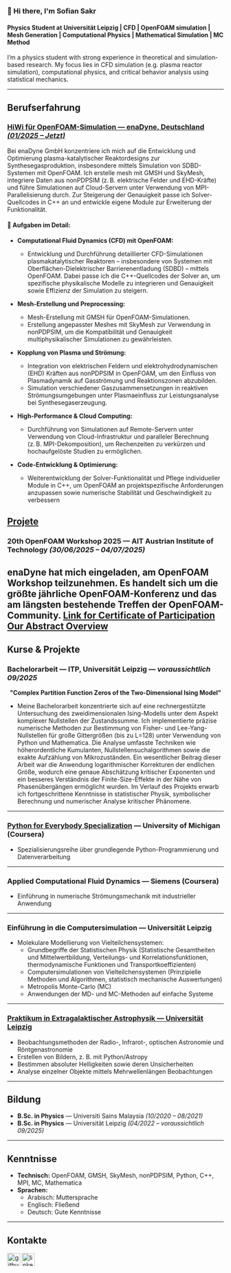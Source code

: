 ### 👋 Hi there, I'm Sofian Sakr  
#### Physics Student at Universität Leipzig | CFD | OpenFOAM simulation | Mesh Generation | Computational Physics | Mathematical Simulation | MC Method  



I’m a physics student with strong experience in theoretical and simulation-based research. My focus lies in CFD simulation (e.g. plasma reactor simulation), computational physics, and critical behavior analysis using statistical mechanics.

---

## Berufserfahrung

### [HiWi für OpenFOAM-Simulation — enaDyne, Deutschland *(01/2025 – Jetzt)*](https://github.com/sofiansakr/enaDyne/tree/main?tab=readme-ov-file)
Bei enaDyne GmbH konzentriere ich mich auf die Entwicklung und Optimierung plasma-katalytischer Reaktordesigns zur Synthesegasproduktion, insbesondere mittels Simulation von SDBD-Systemen mit OpenFOAM. Ich erstelle mesh mit GMSH und SkyMesh, integriere Daten aus nonPDPSIM (z. B. elektrische Felder und EHD-Kräfte) und führe Simulationen auf Cloud-Servern unter Verwendung von MPI-Parallelisierung durch. Zur Steigerung der Genauigkeit passe ich Solver-Quellcodes in C++ an und entwickle eigene Module zur Erweiterung der Funktionalität.

#### 🔧 Aufgaben im Detail:

- **Computational Fluid Dynamics (CFD) mit OpenFOAM:**  
  - Entwicklung und Durchführung detaillierter CFD-Simulationen plasmakatalytischer Reaktoren – insbesondere von Systemen mit Oberflächen-Dielektrischer Barrierenentladung (SDBD) – mittels OpenFOAM. Dabei passe ich die C++-Quellcodes der Solver an, um spezifische physikalische Modelle zu integrieren und Genauigkeit sowie Effizienz der Simulation zu steigern.

- **Mesh-Erstellung und Preprocessing:**  
  - Mesh-Erstellung mit GMSH für OpenFOAM-Simulationen.
  - Erstellung angepasster Meshes mit SkyMesh zur Verwendung in nonPDPSIM, um die Kompatibilität und Genauigkeit multiphysikalischer Simulationen zu gewährleisten.

- **Kopplung von Plasma und Strömung:**  
  - Integration von elektrischen Feldern und elektrohydrodynamischen (EHD) Kräften aus nonPDPSIM in OpenFOAM, um den Einfluss von Plasmadynamik auf Gasströmung und Reaktionszonen abzubilden.  
  - Simulation verschiedener Gaszusammensetzungen in reaktiven Strömungsumgebungen unter Plasmaeinfluss zur Leistungsanalyse bei Synthesegaserzeugung.  

- **High-Performance & Cloud Computing:**  
  - Durchführung von Simulationen auf Remote-Servern unter Verwendung von Cloud-Infrastruktur und paralleler Berechnung (z. B. MPI-Dekomposition), um Rechenzeiten zu verkürzen und hochaufgelöste Studien zu ermöglichen.

- **Code-Entwicklung & Optimierung:**  
  - Weiterentwicklung der Solver-Funktionalität und Pflege individueller Module in C++, um OpenFOAM an projektspezifische Anforderungen anzupassen sowie numerische Stabilität und Geschwindigkeit zu verbessern

[Projete](https://github.com/sofiansakr/enaDyne/tree/main?tab=readme-ov-file)
---

### 20th OpenFOAM Workshop 2025 — AIT Austrian Institute of Technology *(30/06/2025 – 04/07/2025)*  
enaDyne hat mich eingeladen, am OpenFOAM Workshop teilzunehmen. Es handelt sich um die größte jährliche OpenFOAM-Konferenz und das am längsten bestehende Treffen der OpenFOAM-Community.
[Link for Certificate of Participation](https://drive.google.com/file/d/18bAl4iTeSFQaC8BpOnjM_qgBQuX8VnXZ/view?usp=sharing)
[Our Abstract Overview](https://drive.google.com/file/d/1Jltv0nZM1MFDTq8CZqg7T7BTs2rMvEl-/view?usp=sharing)
---

## Kurse & Projekte

### Bachelorarbeit — ITP, Universität Leipzig — *voraussichtlich 09/2025*
<p align="center"><strong>"Complex Partition Function Zeros of the Two-Dimensional Ising Model"</strong></p>

- Meine Bachelorarbeit konzentrierte sich auf eine rechnergestützte Untersuchung des zweidimensionalen Ising-Modells unter dem Aspekt komplexer Nullstellen der Zustandssumme. Ich implementierte präzise numerische Methoden zur Bestimmung von Fisher- und Lee-Yang-Nullstellen für große Gittergrößen (bis zu L=128) unter Verwendung von Python und Mathematica. Die Analyse umfasste Techniken wie höherordentliche Kumulanten, Nullstellensuchalgorithmen sowie die exakte Aufzählung von Mikrozuständen. Ein wesentlicher Beitrag dieser Arbeit war die Anwendung logarithmischer Korrekturen der endlichen Größe, wodurch eine genaue Abschätzung kritischer Exponenten und ein besseres Verständnis der Finite-Size-Effekte in der Nähe von Phasenübergängen ermöglicht wurden. Im Verlauf des Projekts erwarb ich fortgeschrittene Kenntnisse in statistischer Physik, symbolischer Berechnung und numerischer Analyse kritischer Phänomene.

---

### [Python for Everybody Specialization](https://www.coursera.org/account/accomplishments/certificate/8KF2YPJ78WJP) — University of Michigan (Coursera)  
- Spezialisierungsreihe über grundlegende Python-Programmierung und Datenverarbeitung  

---

### Applied Computational Fluid Dynamics — Siemens (Coursera)  
- Einführung in numerische Strömungsmechanik mit industrieller Anwendung  

---

### Einführung in die Computersimulation — Universität Leipzig  
- Molekulare Modellierung von Vielteilchensystemen:
  - Grundbegriffe der Statistischen Physik (Statistische Gesamtheiten und
  Mittelwertbildung, Verteilungs- und Korrelationsfunktionen, thermodynamische Funktionen und Transportkoeffizienten)
  - Computersimulationen von Vielteilchensystemen (Prinzipielle Methoden und Algorithmen, statistisch mechanische Auswertungen)
  - Metropolis Monte-Carlo (MC)
  - Anwendungen der MD- und MC-Methoden auf einfache Systeme  

---

### [Praktikum in Extragalaktischer Astrophysik — Universität Leipzig](https://github.com/sofiansakr/Praktikum-in-Extragalaktischer-Astrophysik/tree/main)  
- Beobachtungsmethoden der Radio-, Infrarot-, optischen Astronomie und Röntgenastronomie
- Erstellen von Bildern, z. B. mit Python/Astropy
- Bestimmen absoluter Helligkeiten sowie deren Unsicherheiten
- Analyse einzelner Objekte mittels Mehrwellenlängen Beobachtungen

---

## Bildung

- **B.Sc. in Physics** — Universiti Sains Malaysia *(10/2020 – 08/2021)*  
- **B.Sc. in Physics** — Universität Leipzig *(04/2022 – voraussichtlich 09/2025)*  

---

## Kenntnisse

- **Technisch:** OpenFOAM, GMSH, SkyMesh, nonPDPSIM, Python, C++, MPI, MC, Mathematica  
- **Sprachen:**  
  - Arabisch: Muttersprache  
  - Englisch: Fließend  
  - Deutsch: Gute Kenntnisse  

---

## Kontakte

[<img src='https://cdn.jsdelivr.net/npm/simple-icons@3.0.1/icons/github.svg' alt='github' height='30'>](https://github.com/SofianSakr)
[<img src='https://cdn.jsdelivr.net/npm/simple-icons@3.0.1/icons/linkedin.svg' alt='linkedin' height='30'>](https://www.linkedin.com/in/sofian-sakr-767a13149/)
